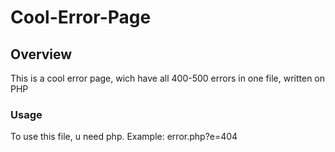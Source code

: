 # Cool-Error-Page

## Overview
This is a cool error page, wich have all 400-500 errors in one file, written on PHP

### Usage
To use this file, u need php. Example: error.php?e=404
